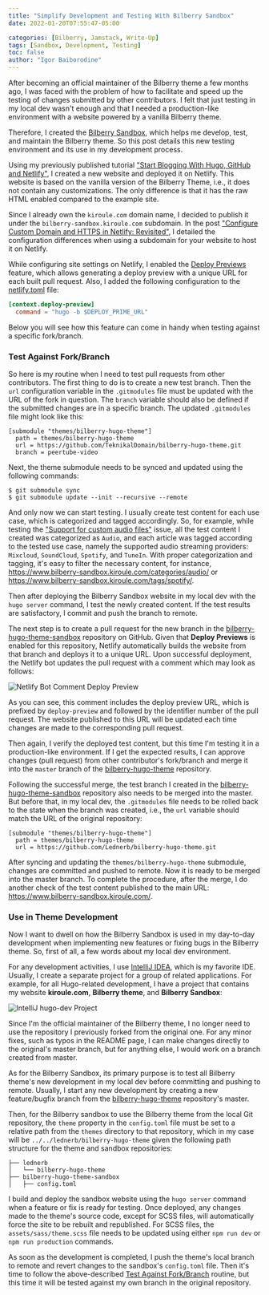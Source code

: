 ```yaml
---
title: "Simplify Development and Testing With Bilberry Sandbox"
date: 2022-01-20T07:55:47-05:00

categories: [Bilberry, Jamstack, Write-Up]
tags: [Sandbox, Development, Testing]
toc: false
author: "Igor Baiborodine"
---
```


After becoming an official maintainer of the Bilberry theme a few months ago, I was faced with the problem of how to facilitate and speed up the testing of changes submitted by other contributors. 
I felt that just testing in my local dev wasn't enough and that I needed a production-like environment with a website powered by a vanilla Bilberry theme.

Therefore, I created the [Bilberry Sandbox](https://github.com/igor-baiborodine/bilberry-hugo-theme-sandbox/), which helps me develop, test, and maintain the Bilberry theme. 
So this post details this new testing environment and its use in my development process.

<!--more-->

Using my previously published tutorial ["Start Blogging With Hugo, GitHub and Netlify"](/article/start-blogging-with-github-hugo-and-netlify/), I created a new website and deployed it on Netlify. 
This website is based on the vanilla version of the Bilberry Theme, i.e., it does not contain any customizations. 
The only difference is that it has the raw HTML enabled compared to the example site.

Since I already own the `kiroule.com` domain name, I decided to publish it under the `bilberry-sandbox.kiroule.com` subdomain. 
In the post ["Configure Custom Domain and HTTPS in Netlify: Revisited"](/article/configure-custom-domain-and-https-in-netlify-revisited/), I detailed the configuration differences when using a subdomain for your website to host it on Netlify. 

While configuring site settings on Netlify, I enabled the [Deploy Previews](https://docs.netlify.com/site-deploys/deploy-previews/) feature, which allows generating a deploy preview with a unique URL for each built pull request. 
Also, I added the following configuration to the [netlify.toml](https://github.com/igor-baiborodine/bilberry-hugo-theme-sandbox/blob/master/netlify.toml) file:
```toml
[context.deploy-preview]
  command = "hugo -b $DEPLOY_PRIME_URL"
```
Below you will see how this feature can come in handy when testing against a specific fork/branch.

### Test Against Fork/Branch

So here is my routine when I need to test pull requests from other contributors.
The first thing to do is to create a new test branch. 
Then the `url` configuration variable in the `.gitmodules` file must be updated with the URL of the fork in question. 
The `branch` variable should also be defined if the submitted changes are in a specific branch. 
The updated `.gitmodules` file might look like this:
```shell
[submodule "themes/bilberry-hugo-theme"]
  path = themes/bilberry-hugo-theme
  url = https://github.com/TeknikalDomain/bilberry-hugo-theme.git
  branch = peertube-video
```

Next, the theme submodule needs to be synced and updated using the following commands:
```shell
$ git submodule sync
$ git submodule update --init --recursive --remote
```

And only now we can start testing. 
I usually create test content for each use case, which is categorized and tagged accordingly. 
So, for example, while testing the ["Support for custom audio files"](https://github.com/Lednerb/bilberry-hugo-theme/issues/270) issue, all the test content I created was categorized as `Audio`, and each article was tagged according to the tested use case, namely the supported audio streaming providers: `Mixcloud`, `SoundCloud`, `Spotify`, and `TuneIn`.
With proper categorization and tagging, it's easy to filter the necessary content, for instance, https://www.bilberry-sandbox.kiroule.com/categories/audio/ or https://www.bilberry-sandbox.kiroule.com/tags/spotify/.

Then after deploying the Bilberry Sandbox website in my local dev with the `hugo server` command, I test the newly created content. 
If the test results are satisfactory, I commit and push the branch to remote.

The next step is to create a pull request for the new branch in the [bilberry-hugo-theme-sandbox](https://github.com/igor-baiborodine/bilberry-hugo-theme-sandbox) repository on GitHub.
Given that **Deploy Previews** is enabled for this repository, Netlify automatically builds the website from that branch and deploys it to a unique URL.
Upon successful deployment, the Netlify bot updates the pull request with a comment which may look as follows:

![Netlify Bot Comment Deploy Preview](/img/content/article/simplify-development-and-testing-with-bilberry-sandbox/deploy-preview-netlify-bot-comment.png)

As you can see, this comment includes the deploy preview URL, which is prefixed by `deploy-preview` and followed by the identifier number of the pull request.
The website published to this URL will be updated each time changes are made to the corresponding pull request.

Then again, I verify the deployed test content, but this time I'm testing it in a production-like environment. 
If I get the expected results, I can approve changes (pull request) from other contributor's fork/branch and merge it into the `master` branch of the [bilberry-hugo-theme](https://github.com/Lednerb/bilberry-hugo-theme) repository.

Following the successful merge, the test branch I created in the [bilberry-hugo-theme-sandbox](https://github.com/igor-baiborodine/bilberry-hugo-theme-sandbox) repository also needs to be merged into the master. 
But before that, in my local dev, the `.gitmodules` file needs to be rolled back to the state when the branch was created, i.e., the `url` variable should match the URL of the original repository:
```shell
[submodule "themes/bilberry-hugo-theme"]
  path = themes/bilberry-hugo-theme
  url = https://github.com/Lednerb/bilberry-hugo-theme.git
```

After syncing and updating the `themes/bilberry-hugo-theme` submodule, changes are committed and pushed to remote.
Now it is ready to be merged into the master branch.
To complete the procedure, after the merge, I do another check of the test content published to the main URL: https://www.bilberry-sandbox.kiroule.com/. 


### Use in Theme Development
Now I want to dwell on how the Bilberry Sandbox is used in my day-to-day development when implementing new features or fixing bugs in the Bilberry theme. 
So, first of all, a few words about my local dev environment.

For any development activities, I use [IntelliJ IDEA](https://www.jetbrains.com/idea/), which is my favorite IDE. 
Usually, I create a separate project for a group of related applications. 
For example, for all Hugo-related development, I have a project that contains my website **kiroule.com**, **Bilberry theme**, and **Bilberry Sandbox**:

![IntelliJ hugo-dev Project](/img/content/article/simplify-development-and-testing-with-bilberry-sandbox/intellij-hugo-dev-project.png)

Since I'm the official maintainer of the Bilberry theme, I no longer need to use the repository I previously forked from the original one. 
For any minor fixes, such as typos in the README page, I can make changes directly to the original's master branch, but for anything else, I would work on a branch created from master.

As for the Bilberry Sandbox, its primary purpose is to test all Bilberry theme's new development in my local dev before committing and pushing to remote. 
Usually, I start any new development by creating a new feature/bugfix branch from the [bilberry-hugo-theme](https://github.com/Lednerb/bilberry-hugo-theme) repository's master.

Then, for the Bilberry sandbox to use the Bilberry theme from the local Git repository, the `theme` property in the `config.toml` file must be set to a relative path from the `themes` directory to that repository, which in my case will be `../../lednerb/bilberry-hugo-theme` given the following path structure for the theme and sandbox repositories:
```shell
├── lednerb
│   └── bilberry-hugo-theme
├── bilberry-hugo-theme-sandbox
│   ├── config.toml
```

I build and deploy the sandbox website using the `hugo server` command when a feature or fix is ready for testing. 
Once deployed, any changes made to the theme's source code, except for SCSS files, will automatically force the site to be rebuilt and republished. 
For SCSS files, the `assets/sass/theme.scss` file needs to be updated using either `npm run dev` or `npm run production` commands.

As soon as the development is completed, I push the theme's local branch to remote and revert changes to the sandbox's `config.toml` file. 
Then it's time to follow the above-described [Test Against Fork/Branch](/article/simplify-development-and-testing-with-bilberry-sandbox#test-against-forkbranch) routine, but this time it will be tested against my own branch in the original repository.  
